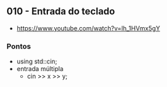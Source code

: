 ## 010 - Entrada do teclado

-  https://www.youtube.com/watch?v=lh_1HVmx5gY

### Pontos

- using std::cin;
- entrada múltipla
  - cin >> x >> y;
